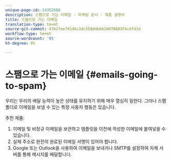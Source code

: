 ```yaml
---
unique-page-id: 14352586
description: 스팸으로 가는 이메일 - 마케팅 문서 - 제품 설명서
title: 스팸으로 가는 이메일
translation-type: tm+mt
source-git-commit: 47b2fee7d146c3dc558d4bbb10070683f4cdfd3d
workflow-type: tm+mt
source-wordcount: '95'
ht-degree: 0%

---
```



# 스팸으로 가는 이메일 {#emails-going-to-spam}

우리는 우리의 배달 능력이 높은 상태를 유지하기 위해 매우 열심히 일한다. 그러나 스팸 폴더로 이메일을 보낼 수 있는 특정 사용자 행동은 있습니다.

추천 제품:

1. 이메일 및 비정규 이메일을 보관하고 템플릿을 이전에 작성한 이메일에 붙여넣을 수 있습니다.
1. 실제 주소로 완전히 완료된 이메일 서명이 있어야 합니다.
1. Google 또는 Outlook을 사용하여 이메일을 보내거나 SMTP를 설정하여 자체 서버를 통해 메시지를 배달합니다.

